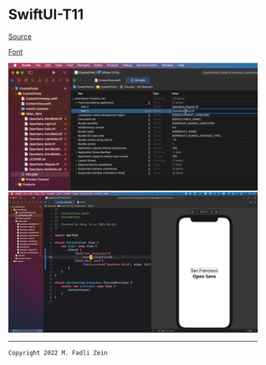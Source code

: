 # SwiftUI-T11

[Source](https://designcode.io/swiftui-handbook-custom-fonts)

[Font](https://fonts.google.com/)

<pre>
<img src="preview/example1.png">
<img src="preview/example2.png">
</pre>

---

```
Copyright 2022 M. Fadli Zein
```


